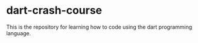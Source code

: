 # dart-crash-course
This is the repository for learning how to code using the dart programming language. 
